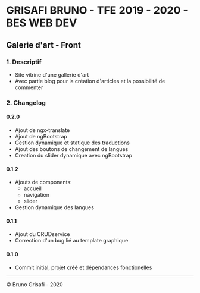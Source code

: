 # GRISAFI BRUNO - TFE 2019 - 2020 - BES WEB DEV
## Galerie d'art - Front

### 1. Descriptif
* Site vitrine d'une gallerie d'art
* Avec partie blog pour la création d'articles et la possibilité de commenter


### 2. Changelog

#### 0.2.0
* Ajout de ngx-translate
* Ajout de ngBootstrap
* Gestion dynamique et statique des traductions
* Ajout des boutons de changement de langues
* Creation du slider dynamique avec ngBootstrap

#### 0.1.2
* Ajouts de components: 
  * accueil
  * navigation
  * slider
* Gestion dynamique des langues 

#### 0.1.1
* Ajout du CRUDservice
* Correction d'un bug lié au template graphique

#### 0.1.0
* Commit initial, projet créé et dépendances fonctionelles
 
---
 
© Bruno Grisafi - 2020
